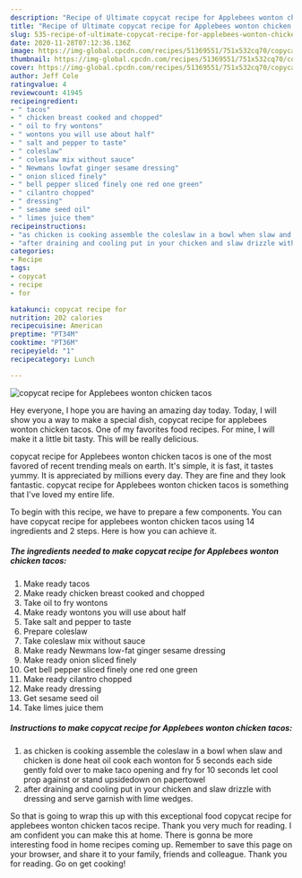 ```yaml
---
description: "Recipe of Ultimate copycat recipe for Applebees wonton chicken tacos"
title: "Recipe of Ultimate copycat recipe for Applebees wonton chicken tacos"
slug: 535-recipe-of-ultimate-copycat-recipe-for-applebees-wonton-chicken-tacos
date: 2020-11-28T07:12:36.136Z
image: https://img-global.cpcdn.com/recipes/51369551/751x532cq70/copycat-recipe-for-applebees-wonton-chicken-tacos-recipe-main-photo.jpg
thumbnail: https://img-global.cpcdn.com/recipes/51369551/751x532cq70/copycat-recipe-for-applebees-wonton-chicken-tacos-recipe-main-photo.jpg
cover: https://img-global.cpcdn.com/recipes/51369551/751x532cq70/copycat-recipe-for-applebees-wonton-chicken-tacos-recipe-main-photo.jpg
author: Jeff Cole
ratingvalue: 4
reviewcount: 41945
recipeingredient:
- " tacos"
- " chicken breast cooked and chopped"
- " oil to fry wontons"
- " wontons you will use about half"
- " salt and pepper to taste"
- " coleslaw"
- " coleslaw mix without sauce"
- " Newmans lowfat ginger sesame dressing"
- " onion sliced finely"
- " bell pepper sliced finely one red one green"
- " cilantro chopped"
- " dressing"
- " sesame seed oil"
- " limes juice them"
recipeinstructions:
- "as chicken is cooking assemble the coleslaw in a bowl when slaw and chicken is done heat oil cook each wonton for 5 seconds each side gently fold over to make taco opening and fry for 10 seconds let cool prop against or stand upsidedown on papertowel"
- "after draining and cooling put in your chicken and slaw drizzle with dressing and serve garnish with lime wedges."
categories:
- Recipe
tags:
- copycat
- recipe
- for

katakunci: copycat recipe for 
nutrition: 202 calories
recipecuisine: American
preptime: "PT34M"
cooktime: "PT36M"
recipeyield: "1"
recipecategory: Lunch

---
```



![copycat recipe for Applebees wonton chicken tacos](https://img-global.cpcdn.com/recipes/51369551/751x532cq70/copycat-recipe-for-applebees-wonton-chicken-tacos-recipe-main-photo.jpg)

Hey everyone, I hope you are having an amazing day today. Today, I will show you a way to make a special dish, copycat recipe for applebees wonton chicken tacos. One of my favorites food recipes. For mine, I will make it a little bit tasty. This will be really delicious.



copycat recipe for Applebees wonton chicken tacos is one of the most favored of recent trending meals on earth. It's simple, it is fast, it tastes yummy. It is appreciated by millions every day. They are fine and they look fantastic. copycat recipe for Applebees wonton chicken tacos is something that I've loved my entire life.


To begin with this recipe, we have to prepare a few components. You can have copycat recipe for applebees wonton chicken tacos using 14 ingredients and 2 steps. Here is how you can achieve it.

<!--inarticleads1-->

##### The ingredients needed to make copycat recipe for Applebees wonton chicken tacos:

1. Make ready  tacos
1. Make ready  chicken breast cooked and chopped
1. Take  oil to fry wontons
1. Make ready  wontons you will use about half
1. Take  salt and pepper to taste
1. Prepare  coleslaw
1. Take  coleslaw mix without sauce
1. Make ready  Newmans low-fat ginger sesame dressing
1. Make ready  onion sliced finely
1. Get  bell pepper sliced finely one red one green
1. Make ready  cilantro chopped
1. Make ready  dressing
1. Get  sesame seed oil
1. Take  limes juice them




<!--inarticleads2-->

##### Instructions to make copycat recipe for Applebees wonton chicken tacos:

1. as chicken is cooking assemble the coleslaw in a bowl when slaw and chicken is done heat oil cook each wonton for 5 seconds each side gently fold over to make taco opening and fry for 10 seconds let cool prop against or stand upsidedown on papertowel
1. after draining and cooling put in your chicken and slaw drizzle with dressing and serve garnish with lime wedges.




So that is going to wrap this up with this exceptional food copycat recipe for applebees wonton chicken tacos recipe. Thank you very much for reading. I am confident you can make this at home. There is gonna be more interesting food in home recipes coming up. Remember to save this page on your browser, and share it to your family, friends and colleague. Thank you for reading. Go on get cooking!
